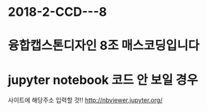 # 2018-2-CCD---8

# 융합캡스톤디자인 8조 매스코딩입니다

# jupyter notebook 코드 안 보일 경우
사이트에 해당주소 입력할 것!!
http://nbviewer.jupyter.org/
